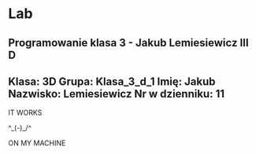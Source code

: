 # Lab
Programowanie klasa 3 - Jakub Lemiesiewicz III D
-----------------------------------------
Klasa: 3D
Grupa: Klasa_3_d_1
Imię: Jakub
Nazwisko: Lemiesiewicz
Nr w dzienniku: 11
-----------------------------------------

IT WORKS

^\_(*-*)_/^

ON MY MACHINE
